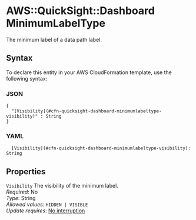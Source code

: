 # AWS::QuickSight::Dashboard MinimumLabelType<a name="aws-properties-quicksight-dashboard-minimumlabeltype"></a>

The minimum label of a data path label\.

## Syntax<a name="aws-properties-quicksight-dashboard-minimumlabeltype-syntax"></a>

To declare this entity in your AWS CloudFormation template, use the following syntax:

### JSON<a name="aws-properties-quicksight-dashboard-minimumlabeltype-syntax.json"></a>

```
{
  "[Visibility](#cfn-quicksight-dashboard-minimumlabeltype-visibility)" : String
}
```

### YAML<a name="aws-properties-quicksight-dashboard-minimumlabeltype-syntax.yaml"></a>

```
  [Visibility](#cfn-quicksight-dashboard-minimumlabeltype-visibility): String
```

## Properties<a name="aws-properties-quicksight-dashboard-minimumlabeltype-properties"></a>

`Visibility` <a name="cfn-quicksight-dashboard-minimumlabeltype-visibility"></a>
The visibility of the minimum label\.  
_Required_: No  
_Type_: String  
_Allowed values_: `HIDDEN | VISIBLE`  
_Update requires_: [No interruption](https://docs.aws.amazon.com/AWSCloudFormation/latest/UserGuide/using-cfn-updating-stacks-update-behaviors.html#update-no-interrupt)
